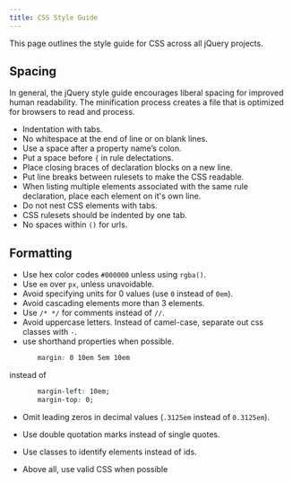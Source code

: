 ```yaml
---
title: CSS Style Guide
---
```


This page outlines the style guide for CSS across all jQuery projects.


## Spacing

In general, the jQuery style guide encourages liberal spacing for improved human readability. The minification process creates a file that is optimized for browsers to read and process.

- Indentation with tabs.
- No whitespace at the end of line or on blank lines.
- Use a space after a property name’s colon.
- Put a space before `{` in rule delectations.
- Place closing braces of declaration blocks on a new line.
- Put line breaks between rulesets to make the CSS readable.
- When listing multiple elements associated with the same rule declaration, place each element on it's own line.
- Do not nest CSS elements with tabs.
- CSS rulesets should be indented by one tab.
- No spaces within `()` for urls.

## Formatting
 - Use hex color codes `#000000` unless using `rgba()`.
 - Use `em` over `px`, unless unavoidable.
 - Avoid specifying units for 0 values (use `0` instead of `0em`).
 - Avoid cascading elements more than 3 elements.
 - Use `/* */` for comments instead of `//`.
 - Avoid uppercase letters. Instead of camel-case, separate out css classes with `-`.
 - use shorthand properties when possible.

 ```css
 		margin: 0 10em 5em 10em
 ```
   instead of
 ```css
 		margin-left: 10em;
 		margin-top: 0;
 ```
 - Omit leading zeros in decimal values (`.3125em` instead of `0.3125em`).
 - Use double quotation marks instead of single quotes.
 - Use classes to identify elements instead of ids.


 - Above all, use valid CSS when possible
